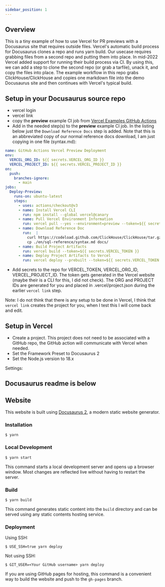 ```yaml
---
sidebar_position: 1
---
```


## Overview

This is a tiny example of how to use Vercel for PR previews with a Docusaurus site that requires outside files.  Vercel's automatic build process for Docusaurus clones a repo and runs yarn build.  Our usecase requires grabbing files from a second repo and putting them into place.  In mid-2022 Vercel added support for running their build process via CI.  By using this, we can add a step to clone the second repo (or grab a tarfile), unack it, and copy the files into place.  The example workflow in this repo grabs ClickHouse/ClickHouse and copies one markdown file into the demo Docusaurus site and then continues with Vercel's typical build.

## Setup in your Docusaurus source repo
- vercel login
- vercel link
- copy the **preview** example CI job from [Vercel Examples GitHub Actions](https://github.com/vercel/examples/blob/main/ci-cd/github-actions/.github/workflows/preview.yaml)
- Add in the needed step(s) to the **preview** example CI job. In the listing below just the `Download Reference Docs` step is added.  Note that this is an abbreviated copy of our normal reference docs download, I am just copying in one file (syntax.md):
```yaml
name: GitHub Actions Vercel Preview Deployment
env:
  VERCEL_ORG_ID: ${{ secrets.VERCEL_ORG_ID }}
  VERCEL_PROJECT_ID: ${{ secrets.VERCEL_PROJECT_ID }}
on:
  push:
    branches-ignore:
      - main
jobs:
  Deploy-Preview:
    runs-on: ubuntu-latest
    steps:
      - uses: actions/checkout@v3
      - name: Install Vercel CLI
        run: npm install --global vercel@canary
      - name: Pull Vercel Environment Information
        run: vercel pull --yes --environment=preview --token=${{ secrets.VERCEL_TOKEN }}
      - name: Download Reference Doc
        run:  |
          curl https://codeload.github.com/ClickHouse/ClickHouse/tar.gz/master | tar -xz -C ./ --strip=2 "ClickHouse-master/docs/"
          cp ./en/sql-reference/syntax.md docs/
      - name: Build Project Artifacts
        run: vercel build --token=${{ secrets.VERCEL_TOKEN }}
      - name: Deploy Project Artifacts to Vercel
        run: vercel deploy --prebuilt --token=${{ secrets.VERCEL_TOKEN }} --debug
```
- Add secrets to the repo for VERCEL_TOKEN, VERCEL_ORG_ID, VERCEL_PROJECT_ID.  The token gets generated in the Vercel website (maybe their is a CLI for this, I did not check).  The ORG and PROJECT IDs are generated for you and placed in .vercel/project.json during the earlier `vercel link` step.

Note: I do not think that there is any setup to be done in Vercel, I think that `vercel link` creates the project for you, when I test this I will come back and edit.
## Setup in Vercel
- Create a project.  This project does not need to be associated with a GitHub repo, the GitHub action will communicate with Vercel when needed.
- Set the Framework Preset to Docusaurus 2
- Set the Node.js version to 18.x


Settings:
## Docusaurus readme is below

## Website

This website is built using [Docusaurus 2](https://docusaurus.io/), a modern static website generator.

### Installation

```
$ yarn
```

### Local Development

```
$ yarn start
```

This command starts a local development server and opens up a browser window. Most changes are reflected live without having to restart the server.

### Build

```
$ yarn build
```

This command generates static content into the `build` directory and can be served using any static contents hosting service.

### Deployment

Using SSH:

```
$ USE_SSH=true yarn deploy
```

Not using SSH:

```
$ GIT_USER=<Your GitHub username> yarn deploy
```

If you are using GitHub pages for hosting, this command is a convenient way to build the website and push to the `gh-pages` branch.
